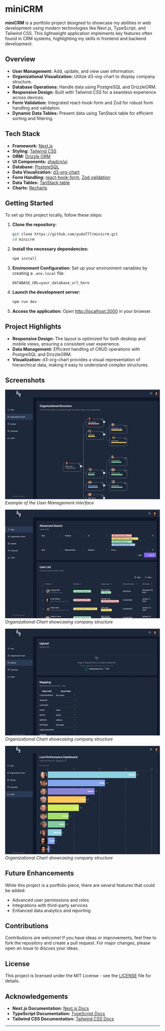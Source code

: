 # miniCRM

**miniCRM** is a portfolio project designed to showcase my abilities in web development using modern technologies like Next.js, TypeScript, and Tailwind CSS. This lightweight application implements key features often found in CRM systems, highlighting my skills in frontend and backend development.

## Overview

- **User Management:** Add, update, and view user information.
- **Organizational Visualization:** Utilize d3-org-chart to display company structure.
- **Database Operations:** Handle data using PostgreSQL and DrizzleORM.
- **Responsive Design:** Built with Tailwind CSS for a seamless experience across devices.
- **Form Validation:** Integrated react-hook-form and Zod for robust form handling and validation.
- **Dynamic Data Tables:** Present data using TanStack table for efficient sorting and filtering.

## Tech Stack

- **Framework:** [Next.js](https://nextjs.org)
- **Styling:** [Tailwind CSS](https://tailwindcss.com)
- **ORM:** [Drizzle ORM](https://orm.drizzle.team)
- **UI Components:** [shadcn/ui](https://ui.shadcn.com)
- **Database:** [PostgreSQL](https://www.postgresql.org/)
- **Data Visualization:** [d3-org-chart](https://www.npmjs.com/package/d3-org-chart)
- **Form Handling:** [react-hook-form](https://react-hook-form.com/), [Zod validation](https://zod.dev/)
- **Data Tables:** [TanStack table](https://tanstack.com/table/latest)
- **Charts:** [Recharts](https://recharts.org/en-US/)

## Getting Started

To set up this project locally, follow these steps:

1. **Clone the repository:**

   ```bash
   git clone https://github.com/yuda777/minicrm.git
   cd minicrm
   ```

2. **Install the necessary dependencies:**

   ```bash
   npm install
   ```

3. **Environment Configuration:**
   Set up your environment variables by creating a `.env.local` file:

   ```
   DATABASE_URL=your_database_url_here
   ```

4. **Launch the development server:**

   ```bash
   npm run dev
   ```

5. **Access the application:**
   Open [http://localhost:3000](http://localhost:3000) in your browser.

## Project Highlights

- **Responsive Design:** The layout is optimized for both desktop and mobile views, ensuring a consistent user experience.
- **Data Management:** Efficient handling of CRUD operations with PostgreSQL and DrizzleORM.
- **Visualization:** d3-org-chart provides a visual representation of hierarchical data, making it easy to understand complex structures.

## Screenshots

![User Management](/public/screenshot/sc1.png)
_Example of the User Management interface_

![Org Chart](/public/screenshot/sc2.png)
_Organizational Chart showcasing company structure_

![Org Chart](/public/screenshot/sc3.png)
_Organizational Chart showcasing company structure_

![Org Chart](/public/screenshot/sc4.png)
_Organizational Chart showcasing company structure_

## Future Enhancements

While this project is a portfolio piece, there are several features that could be added:

- Advanced user permissions and roles
- Integrations with third-party services
- Enhanced data analytics and reporting

## Contributions

Contributions are welcome! If you have ideas or improvements, feel free to fork the repository and create a pull request. For major changes, please open an issue to discuss your ideas.

## License

This project is licensed under the MIT License - see the [LICENSE](LICENSE) file for details.

## Acknowledgements

- **Next.js Documentation:** [Next.js Docs](https://nextjs.org/docs)
- **TypeScript Documentation:** [TypeScript Docs](https://www.typescriptlang.org/docs/)
- **Tailwind CSS Documentation:** [Tailwind CSS Docs](https://tailwindcss.com/docs)

---
